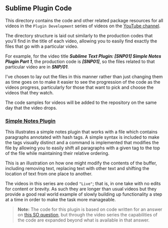 Sublime Plugin Code
-------------------

This directory contains the code and other related package resources for all
videos in the `Plugin Development` series of videos on the
[YouTube channel](https://www.youtube.com/user/nurdz).

The directory structure is laid out similarly to the production codes that
you'll find in the title of each video, allowing you to easily find exactly the
files that go with a particular video.

For example, for the video title ***Sublime Text Plugin: [SNP01] Simple Notes
Plugin Part 1***, the production code is ***[SNP01]***, so the files related to
that particular video are in ***SNP/01***.

I've chosen to lay out the files in this manner rather than just changing them
as time goes on to make it easier to see the progression of the code as the
videos progress, particularly for those that want to pick and choose the videos
that they watch.

The code samples for videos will be added to the repository on the same day
that the video drops.

### [Simple Notes Plugin](SNP/)

This illustrates a simple notes plugin that works with a file which contains
paragraphs annotated with hash tags. A simple syntax is included to make the
tags visually distinct and a command is implemented that modifies the file by
allowing you to easily shift all paragraphs with a given tag to the top of the
file while maintaining their relative ordering.

This is an illustration on how one might modify the contents of the buffer,
including removing text, replacing text with other text and shifting the
location of text from one place to another.

The videos in this series are coded `"Live"`; that is, in one take with no
edits for content or brevity. As such they are longer than usual videos but
they provide a good real world example of slowly building up functionality a
step at a time in order to make the task more manageable.

> **Note:** The code for this plugin is based on code written for an answer
> on [this SO question][1], but through the video series the capabilities
> of the code are expanded beyond what is available in that answer.


[1]: https://stackoverflow.com/questions/52060923/how-to-group-or-display-paragraphs-with-same-tag-with-sublime-text
